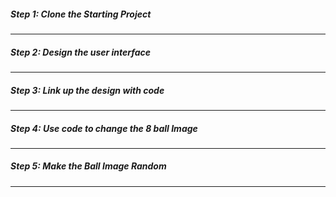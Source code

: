 <h5>Step 1: Clone the Starting Project</h5>

---

<h5>Step 2: Design the user interface</h5>

---

<h5>Step 3: Link up the design with code</h5>

---

<h5>Step 4: Use code to change the 8 ball Image</h5>

---

<h5>Step 5: Make the Ball Image Random</h5>

---
